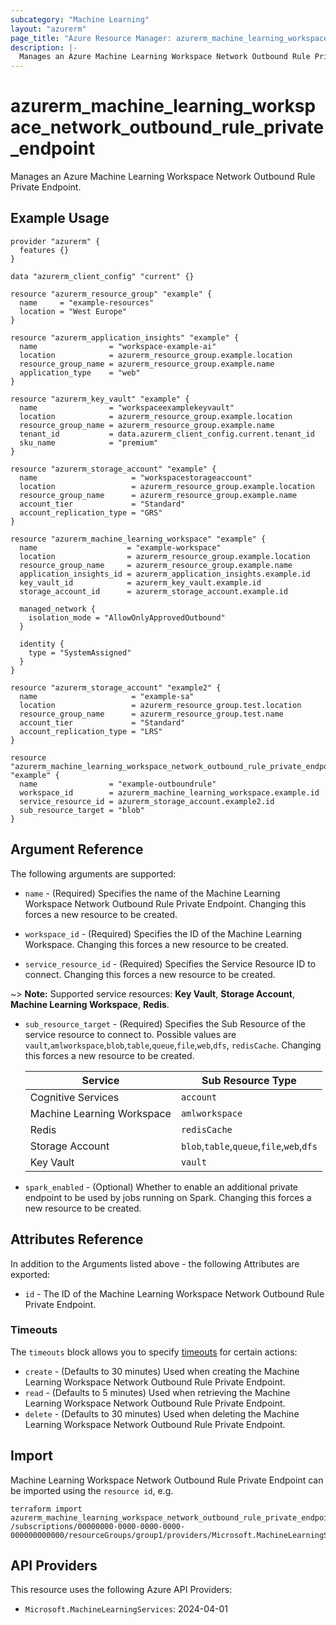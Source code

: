 ```yaml
---
subcategory: "Machine Learning"
layout: "azurerm"
page_title: "Azure Resource Manager: azurerm_machine_learning_workspace_network_outbound_rule_private_endpoint"
description: |-
  Manages an Azure Machine Learning Workspace Network Outbound Rule Private Endpoint.
---
```


# azurerm_machine_learning_workspace_network_outbound_rule_private_endpoint

Manages an Azure Machine Learning Workspace Network Outbound Rule Private Endpoint.

## Example Usage

```hcl
provider "azurerm" {
  features {}
}

data "azurerm_client_config" "current" {}

resource "azurerm_resource_group" "example" {
  name     = "example-resources"
  location = "West Europe"
}

resource "azurerm_application_insights" "example" {
  name                = "workspace-example-ai"
  location            = azurerm_resource_group.example.location
  resource_group_name = azurerm_resource_group.example.name
  application_type    = "web"
}

resource "azurerm_key_vault" "example" {
  name                = "workspaceexamplekeyvault"
  location            = azurerm_resource_group.example.location
  resource_group_name = azurerm_resource_group.example.name
  tenant_id           = data.azurerm_client_config.current.tenant_id
  sku_name            = "premium"
}

resource "azurerm_storage_account" "example" {
  name                     = "workspacestorageaccount"
  location                 = azurerm_resource_group.example.location
  resource_group_name      = azurerm_resource_group.example.name
  account_tier             = "Standard"
  account_replication_type = "GRS"
}

resource "azurerm_machine_learning_workspace" "example" {
  name                    = "example-workspace"
  location                = azurerm_resource_group.example.location
  resource_group_name     = azurerm_resource_group.example.name
  application_insights_id = azurerm_application_insights.example.id
  key_vault_id            = azurerm_key_vault.example.id
  storage_account_id      = azurerm_storage_account.example.id

  managed_network {
    isolation_mode = "AllowOnlyApprovedOutbound"
  }

  identity {
    type = "SystemAssigned"
  }
}

resource "azurerm_storage_account" "example2" {
  name                     = "example-sa"
  location                 = azurerm_resource_group.test.location
  resource_group_name      = azurerm_resource_group.test.name
  account_tier             = "Standard"
  account_replication_type = "LRS"
}

resource "azurerm_machine_learning_workspace_network_outbound_rule_private_endpoint" "example" {
  name                = "example-outboundrule"
  workspace_id        = azurerm_machine_learning_workspace.example.id
  service_resource_id = azurerm_storage_account.example2.id
  sub_resource_target = "blob"
}
```

## Argument Reference

The following arguments are supported:

* `name` - (Required) Specifies the name of the Machine Learning Workspace Network Outbound Rule Private Endpoint. Changing this forces a new resource to be created.

* `workspace_id` - (Required) Specifies the ID of the Machine Learning Workspace. Changing this forces a new resource to be created.

* `service_resource_id` - (Required) Specifies the Service Resource ID to connect. Changing this forces a new resource to be created.

~> **Note:** Supported service resources: **Key Vault**, **Storage Account**, **Machine Learning Workspace**, **Redis**.

* `sub_resource_target` - (Required) Specifies the Sub Resource of the service resource to connect to. Possible values are `vault`,`amlworkspace`,`blob`,`table`,`queue`,`file`,`web`,`dfs`, `redisCache`. Changing this forces a new resource to be created.

  | Service                    | Sub Resource Type                         |
  |----------------------------|-------------------------------------------|
  | Cognitive Services         | `account`                                 |
  | Machine Learning Workspace | `amlworkspace`                            |
  | Redis                      | `redisCache`                              |
  | Storage Account            | `blob`,`table`,`queue`,`file`,`web`,`dfs` |
  | Key Vault                  | `vault`                                   |

* `spark_enabled` - (Optional) Whether to enable an additional private endpoint to be used by jobs running on Spark. Changing this forces a new resource to be created.

## Attributes Reference

In addition to the Arguments listed above - the following Attributes are exported:

* `id` - The ID of the Machine Learning Workspace Network Outbound Rule Private Endpoint.

### Timeouts

The `timeouts` block allows you to
specify [timeouts](https://www.terraform.io/language/resources/syntax#operation-timeouts) for certain actions:

* `create` - (Defaults to 30 minutes) Used when creating the Machine Learning Workspace Network Outbound Rule Private Endpoint.
* `read` - (Defaults to 5 minutes) Used when retrieving the Machine Learning Workspace Network Outbound Rule Private Endpoint.
* `delete` - (Defaults to 30 minutes) Used when deleting the Machine Learning Workspace Network Outbound Rule Private Endpoint.

## Import

Machine Learning Workspace Network Outbound Rule Private Endpoint can be imported using the `resource id`, e.g.

```shell
terraform import azurerm_machine_learning_workspace_network_outbound_rule_private_endpoint.example /subscriptions/00000000-0000-0000-0000-000000000000/resourceGroups/group1/providers/Microsoft.MachineLearningServices/workspaces/workspace1/outboundRules/rule1
```

## API Providers
<!-- This section is generated, changes will be overwritten -->
This resource uses the following Azure API Providers:

* `Microsoft.MachineLearningServices`: 2024-04-01
